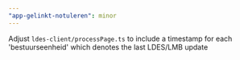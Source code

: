 ```yaml
---
"app-gelinkt-notuleren": minor
---
```


Adjust `ldes-client/processPage.ts` to include a timestamp for each 'bestuurseenheid' which denotes the last LDES/LMB update
